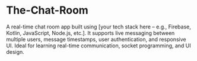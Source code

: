 # The-Chat-Room
A real-time chat room app built using [your tech stack here – e.g., Firebase, Kotlin, JavaScript, Node.js, etc.]. It supports live messaging between multiple users, message timestamps, user authentication, and responsive UI. Ideal for learning real-time communication, socket programming, and UI design.
